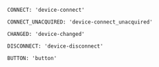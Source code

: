 `CONNECT: 'device-connect'`

`CONNECT_UNACQUIRED: 'device-connect_unacquired'`

`CHANGED: 'device-changed'`

`DISCONNECT: 'device-disconnect'`

`BUTTON: 'button'`
